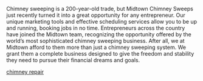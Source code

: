 Chimney sweeping is a 200-year-old trade, but Midtown Chimney Sweeps just recently turned it into a great opportunity for any entrepreneur. Our unique marketing tools and effective scheduling services allow you to be up and running, booking jobs in no time. Entrepreneurs across the country have joined the Midtown team, recognizing the opportunity offered by the world’s most sophisticated chimney sweeping business. After all, we at Midtown afford to them more than just a chimney sweeping system. We grant them a complete business designed to give the freedom and stability they need to pursue their financial dreams and goals.

<a href="http://www.midtownsweeps.com/">chimney repair</a>
